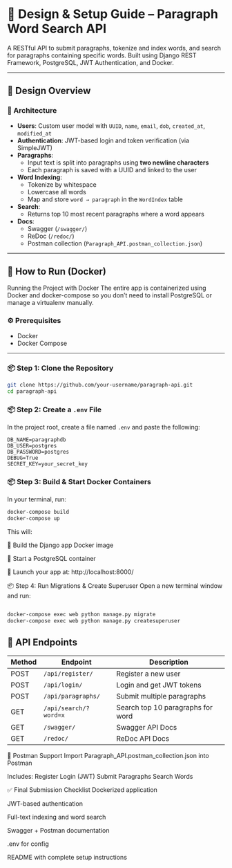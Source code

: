# 📘 Design & Setup Guide – Paragraph Word Search API 

A RESTful API to submit paragraphs, tokenize and index words, and search for paragraphs containing specific words. Built using Django REST Framework, PostgreSQL, JWT Authentication, and Docker.

---

## 📐 Design Overview

### 🧱 Architecture

- **Users**: Custom user model with `UUID`, `name`, `email`, `dob`, `created_at`, `modified_at`
- **Authentication**: JWT-based login and token verification (via SimpleJWT)
- **Paragraphs**:
  - Input text is split into paragraphs using **two newline characters**
  - Each paragraph is saved with a UUID and linked to the user
- **Word Indexing**:
  - Tokenize by whitespace
  - Lowercase all words
  - Map and store `word → paragraph` in the `WordIndex` table
- **Search**:
  - Returns top 10 most recent paragraphs where a word appears
- **Docs**:
  - Swagger (`/swagger/`)
  - ReDoc (`/redoc/`)
  - Postman collection (`Paragraph_API.postman_collection.json`)

---

## 🐳 How to Run (Docker)
Running the Project with Docker
The entire app is containerized using Docker and docker-compose so you don’t need to install PostgreSQL or manage a virtualenv manually.

### ⚙️ Prerequisites

- Docker
- Docker Compose

---

### 📦 Step 1: Clone the Repository

```bash
git clone https://github.com/your-username/paragraph-api.git
cd paragraph-api

```

### 📦 Step 2: Create a `.env` File

In the project root, create a file named `.env` and paste the following:

```env
DB_NAME=paragraphdb
DB_USER=postgres
DB_PASSWORD=postgres
DEBUG=True
SECRET_KEY=your_secret_key
```
### 📦 Step 3: Build & Start Docker Containers

In your terminal, run:

```bash
docker-compose build
docker-compose up

```
This will:

🐳 Build the Django app Docker image

🐘 Start a PostgreSQL container

🚀 Launch your app at: http://localhost:8000/


📦 Step 4: Run Migrations & Create Superuser
Open a new terminal window and run:

```bash

docker-compose exec web python manage.py migrate
docker-compose exec web python manage.py createsuperuser
```
## 🚀 API Endpoints

| Method | Endpoint               | Description                          |
|--------|------------------------|--------------------------------------|
| POST   | `/api/register/`       | Register a new user                  |
| POST   | `/api/login/`          | Login and get JWT tokens             |
| POST   | `/api/paragraphs/`     | Submit multiple paragraphs           |
| GET    | `/api/search/?word=x`  | Search top 10 paragraphs for word    |
| GET    | `/swagger/`            | Swagger API Docs                     |
| GET    | `/redoc/`              | ReDoc API Docs                       |


📘 Postman Support
Import Paragraph_API.postman_collection.json into Postman

Includes:
  Register
  Login (JWT)
  Submit Paragraphs
  Search Words


✅ Final Submission Checklist
 Dockerized application

 JWT-based authentication

 Full-text indexing and word search

 Swagger + Postman documentation

 .env for config

 README with complete setup instructions
